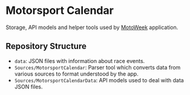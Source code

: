 # Motorsport Calendar

Storage, API models and helper tools used by [MotoWeek] application.

## Repository Structure

- `data`: JSON files with information about race events.
- `Sources/MotorsportCalendar`: Parser tool which converts data from various sources to format understood by the app.
- `Sources/MotorsportCalendarData`: API models used to deal with data JSON files.

[MotoWeek]: https://testflight.apple.com/join/GqtAtfQu
